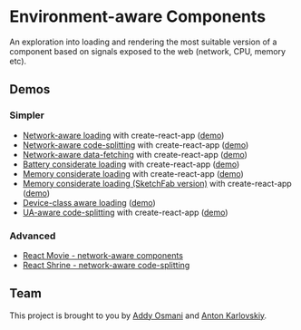 # Environment-aware Components

An exploration into loading and rendering the most suitable version of a component based on signals exposed to the web (network, CPU, memory etc).

## Demos

### Simpler
* [Network-aware loading](https://github.com/GoogleChromeLabs/network-aware-components/tree/master/cra-network-aware-component) with create-react-app ([demo](https://us-central1-adaptive-loading.cloudfunctions.net/app/cra-network-aware-component/))
* [Network-aware code-splitting](https://github.com/GoogleChromeLabs/network-aware-components/tree/master/cra-network-aware-code-splitting) with create-react-app ([demo](https://us-central1-adaptive-loading.cloudfunctions.net/app/cra-network-aware-code-splitting/))
* [Network-aware data-fetching](https://github.com/GoogleChromeLabs/environment-aware-components/tree/master/cra-network-aware-data-fetching) with create-react-app ([demo](https://us-central1-adaptive-loading.cloudfunctions.net/app/cra-network-aware-data-fetching/))
* [Battery considerate loading](https://github.com/GoogleChromeLabs/environment-aware-components/tree/master/cra-battery-considerate-loading) with create-react-app ([demo](https://us-central1-adaptive-loading.cloudfunctions.net/app/cra-battery-considerate-loading/))
* [Memory considerate loading](https://github.com/GoogleChromeLabs/environment-aware-components/tree/master/cra-memory-considerate-loading) with create-react-app ([demo](https://us-central1-adaptive-loading.cloudfunctions.net/app/cra-memory-considerate-loading/))
* [Memory considerate loading (SketchFab version)](https://github.com/GoogleChromeLabs/environment-aware-components/tree/master/cra-memory-considerate-loading-sketchfab) with create-react-app ([demo](https://us-central1-adaptive-loading.cloudfunctions.net/app/cra-memory-considerate-loading-sketchfab/))
* [Device-class aware loading](https://github.com/GoogleChromeLabs/environment-aware-components/tree/master/cra-device-class-aware-loading) ([demo](https://us-central1-adaptive-loading.cloudfunctions.net/app/cra-device-class-aware-loading/))
* [UA-aware code-splitting](https://github.com/GoogleChromeLabs/environment-aware-components/tree/master/cra-ua-aware-code-splitting) with create-react-app ([demo](https://us-central1-adaptive-loading.cloudfunctions.net/app/cra-ua-aware-code-splitting/))

### Advanced
* [React Movie - network-aware components](https://github.com/GoogleChromeLabs/environment-aware-components/tree/master/react-movie-network-aware-loading)
* [React Shrine - network-aware code-splitting](https://github.com/GoogleChromeLabs/environment-aware-components/tree/master/react-shrine-network-aware-code-splitting)

## Team

This project is brought to you by [Addy Osmani](https://github.com/addyosmani) and [Anton Karlovskiy](https://github.com/anton-karlovskiy).
